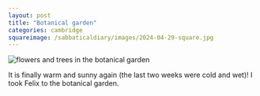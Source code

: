 ```yaml
---
layout: post
title: "Botanical garden"
categories: cambridge
squareimage: /sabbaticaldiary/images/2024-04-29-square.jpg
---
```

<img src="/sabbaticaldiary/images/2024-04-29.jpg" alt="flowers and trees in the botanical garden" class="center">

It is finally warm and sunny again (the last two weeks were cold and wet)! I took Felix to the botanical garden.